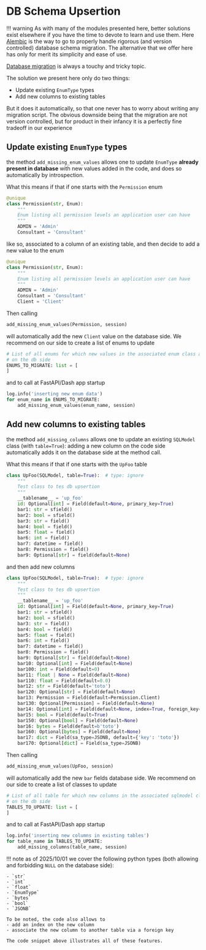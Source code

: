 # DB Schema Upsertion

!!! warning
    As with many of the modules presented here, better solutions exist elsewhere if you have the time to devote
    to learn and use them. Here <a href=https://alembic.sqlalchemy.org/en/latest/ class="external-link" target="_blank">Alembic</a>
    is the way to go to properly handle rigorous (and version controlled) database schema migration. 
    The alternative that we offer here has only for merit its simplicity and ease of use.

<a href=https://en.wikipedia.org/wiki/Schema_migration class="external-link" target="_blank">Database migration</a> 
is always a touchy and tricky topic. 

The solution we present here only do two things: 

- Update existing `EnumType` types 
- Add new columns to existing tables

But it does it automatically, so that one never has to worry about writing any migration script. The obvious downside
being that the migration are not version controlled, but for product in their infancy it is a perfectly fine tradeoff in our 
experience

## Update existing `EnumType` types

the method `add_missing_enum_values` allows one to update  `EnumType` **already present in database** with new values 
added in the code, and does so automatically by introspection.

What this means if that if one starts with the `Permission` enum

```python
@unique
class Permission(str, Enum):
    """
    Enum listing all permission levels an application user can have
    """
    ADMIN = 'Admin'
    Consultant = 'Consultant'
```

like so, associated to a column of an existing table, and then decide to add a new value to the enum

```python
@unique
class Permission(str, Enum):
    """
    Enum listing all permission levels an application user can have
    """
    ADMIN = 'Admin'
    Consultant = 'Consultant'
    Client = 'Client'
```

Then calling

```python
add_missing_enum_values(Permission, session)
```

will automatically add the new `Client` value on the database side. We recommend on our side to create 
a list of enums to update
```python
# List of all enums for which new values in the associated enum class are automatically added
# on the db side
ENUMS_TO_MIGRATE: list = [
]
```

and to call at FastAPI/Dash app startup 
```python
log.info('inserting new enum data')
for enum_name in ENUMS_TO_MIGRATE:
    add_missing_enum_values(enum_name, session)
```

## Add new columns to existing tables


the method `add_missing_columns` allows one to update an existing `SQLModel` class (with `table=True`): adding a new
column on the code side automatically adds it on the database side at the method call.

What this means if that if one starts with the `UpFoo` table

```python
class UpFoo(SQLModel, table=True):  # type: ignore
    """
    Test class to tes db upsertion
    """
    __tablename__ = 'up_foo'
    id: Optional[int] = Field(default=None, primary_key=True)
    bar1: str = sfield()
    bar2: bool = sfield()
    bar3: str = field()
    bar4: bool = field()
    bar5: float = field()
    bar6: int = field()
    bar7: datetime = field()
    bar8: Permission = field()
    bar9: Optional[str] = field(default=None)
```

and then add new columns

```python
class UpFoo(SQLModel, table=True):  # type: ignore
    """
    Test class to tes db upsertion
    """
    __tablename__ = 'up_foo'
    id: Optional[int] = Field(default=None, primary_key=True)
    bar1: str = sfield()
    bar2: bool = sfield()
    bar3: str = field()
    bar4: bool = field()
    bar5: float = field()
    bar6: int = field()
    bar7: datetime = field()
    bar8: Permission = field()
    bar9: Optional[str] = field(default=None)
    bar10: Optional[int] = Field(default=None)
    bar100: int = Field(default=0)
    bar11: float | None = Field(default=None)
    bar110: float = Field(default=0.0)
    bar12: str = Field(default='toto')
    bar120: Optional[str] = Field(default=None)
    bar13: Permission = Field(default=Permission.Client)
    bar130: Optional[Permission] = Field(default=None)
    bar14: Optional[int] = Field(default=None, index=True, foreign_key='app_user.id')
    bar15: bool = Field(default=True)
    bar150: Optional[bool] = Field(default=None)
    bar16: bytes = Field(default=b'toto')
    bar160: Optional[bytes] = Field(default=None)
    bar17: dict = Field(sa_type=JSONB, default={'key': 'toto'})
    bar170: Optional[dict] = Field(sa_type=JSONB)
```

Then calling

```python
add_missing_enum_values(UpFoo, session)
```

will automatically add the new `bar` fields database side. We recommend on our side to create 
a list of classes to update
```python
# List of all table for which new columns in the associated sqlmodel class are automatically added
# on the db side
TABLES_TO_UPDATE: list = [
]
```

and to call at FastAPI/Dash app startup 
```python
log.info('inserting new columns in existing tables')
for table_name in TABLES_TO_UPDATE:
    add_missing_columns(table_name, session)
```

!!! note
    as of 2025/10/01 we cover the following python types (both allowing and forbidding `NULL` on the database side):
    
    - `str`
    - `int`
    - `float`
    - `EnumType`
    - `bytes`
    - `bool`
    - `JSONB`

    To be noted, the code also allows to 
    - add an index on the new column
    - associate the new column to another table via a foreign key

    The code snippet above illustrates all of these features.